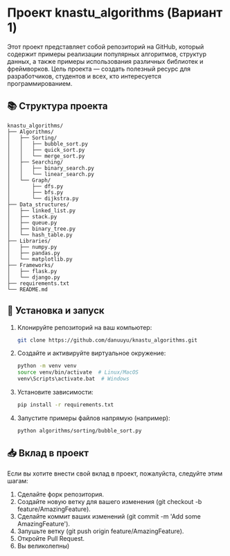 # Проект knastu_algorithms (Вариант 1)

Этот проект представляет собой репозиторий на GitHub, который содержит примеры реализации популярных алгоритмов, структур данных, а также примеры использования различных библиотек и фреймворков. Цель проекта — создать полезный ресурс для разработчиков, студентов и всех, кто интересуется программированием.

## 📚 Структура проекта

  ```
  knastu_algorithms/
  ├── Algorithms/
  │   ├── Sorting/
  │   │   ├── bubble_sort.py
  │   │   ├── quick_sort.py
  │   │   └── merge_sort.py
  │   ├── Searching/
  │   │   ├── binary_search.py
  │   │   └── linear_search.py
  │   └── Graph/
  │       ├── dfs.py
  │       ├── bfs.py
  │       └── dijkstra.py 
  ├── Data_structures/
  │   ├── linked_list.py
  │   ├── stack.py
  │   ├── queue.py
  │   ├── binary_tree.py
  │   └── hash_table.py
  ├── Libraries/
  │   ├── numpy.py
  │   ├── pandas.py
  │   └── matplotlib.py
  ├── Frameworks/
  │   ├── flask.py
  │   └── django.py
  ├── requirements.txt
  └── README.md
  ```

## 🚀 Установка и запуск

1. Клонируйте репозиторий на ваш компьютер:
   ```bash
   git clone https://github.com/danuuyu/knastu_algorithms.git

2. Создайте и активируйте виртуальное окружение:
    ```bash
    python -m venv venv
    source venv/bin/activate  # Linux/MacOS
    venv\Scripts\activate.bat  # Windows

3. Установите зависимости:
   ```bash
   pip install -r requirements.txt

4. Запустите примеры файлов напрямую (например):
   ```bash
   python algorithms/sorting/bubble_sort.py

## 📥 Вклад в проект
Если вы хотите внести свой вклад в проект, пожалуйста, следуйте этим шагам:
1. Сделайте форк репозитория.
2. Создайте новую ветку для вашего изменения (git checkout -b feature/AmazingFeature).
3. Сделайте коммит ваших изменений (git commit -m 'Add some AmazingFeature').
4. Запушьте ветку (git push origin feature/AmazingFeature).
5. Откройте Pull Request.
6. Вы великолепны)
